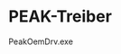 # PEAK-Treiber

PeakOemDrv.exe

```{image} https://user-images.githubusercontent.com/69573151/93021163-95eceb00-f5e1-11ea-9fbb-09b5778f69ca.png
```

```{image} https://user-images.githubusercontent.com/69573151/93021169-9ab19f00-f5e1-11ea-839b-9e69f4e92054.png
```

```{image} https://user-images.githubusercontent.com/69573151/93021174-a4d39d80-f5e1-11ea-8ac2-6bf762917753.png
```

```{image} https://user-images.githubusercontent.com/69573151/93021180-a8ffbb00-f5e1-11ea-8028-82be967940e5.png
```

```{image} https://user-images.githubusercontent.com/69573151/93021187-adc46f00-f5e1-11ea-9cba-3139a6b1a16d.png
```

```{image} https://user-images.githubusercontent.com/69573151/93021199-b6b54080-f5e1-11ea-9545-1655875254c5.png
```

```{image} https://user-images.githubusercontent.com/69573151/93021208-c46ac600-f5e1-11ea-8893-58ac9bfdecbf.png
```

```{image} https://user-images.githubusercontent.com/69573151/93021242-f8de8200-f5e1-11ea-92df-6a420619c92a.png
```

```{image} https://user-images.githubusercontent.com/69573151/93021250-00059000-f5e2-11ea-9680-e58f7e9ab4a1.png
```

```{image} https://user-images.githubusercontent.com/69573151/93021266-13b0f680-f5e2-11ea-8a2c-a4f7d4cccd7c.png
```
